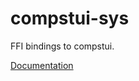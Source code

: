 # compstui-sys #
FFI bindings to compstui.

[Documentation](https://retep998.github.io/doc/compstui-sys/)
